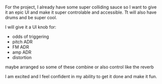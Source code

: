 For the project, I already have some super colliding sauce so I want to give it an epic UI and make it super controlable and accessible. Tt will also have drums and be super cool.

I will give it a UI knob for:

- odds of triggering
- pitch ADR
- FM ADR
- amp ADR
- distortion

maybe arranged so some of these combine or also control like the reverb

I am excited and I feel confident in my ability to get it done and make it fun.